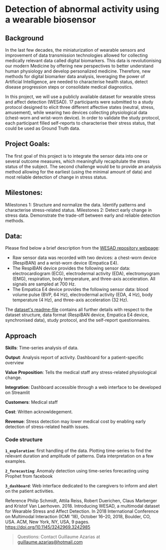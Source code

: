 # Detection of abnormal activity using a wearable biosensor

## Background
In the last few decades, the miniaturization of wearable sensors and improvement of data transmission technologies allowed for collecting medically relevant data called digital biomarkers. This data is revolutionising our modern Medicine by offering new perspectives to better understand human physiology and develop personalized medicine. Therefore, new methods for digital biomarker data analysis, leveraging the power of Artificial Intelligence, are needed to characterise health status, detect disease progression steps or consolidate medical diagnostics.

In this project, we will use a publicly available dataset for wearable stress and affect detection (WESAD). 17 participants were submitted to a study protocol designed to elicit three different affective states (neutral, stress, amusement), while wearing two devices collecting physiological data (chest-worn and wrist-worn device). In order to validate the study protocol, each participant filled self-reports to characterise their stress status, that could be used as Ground Truth data.

## Project Goals:

The first goal of this project is to integrate the sensor data into one or several outcome measures, which meaningfully recapitulate the stress status of the subject. The second challenge would be to provide an analysis method allowing for the earliest (using the minimal amount of data) and most reliable detection of change in stress status.


## Milestones:

 Milestones 1: Structure and normalize the data. Identify patterns and characterise stress-related status.
 Milestones 2: Detect early change in stress data. Demonstrate the trade-off between early and reliable detection methods.


## Data:

Please find below a brief description from the [WESAD repository webpage](https://archive.ics.uci.edu/ml/datasets/WESAD+%28Wearable+Stress+and+Affect+Detection%29):

* Raw sensor data was recorded with two devices: a chest-worn device (RespiBAN) and a wrist-worn device (Empatica E4).
* The RespiBAN device provides the following sensor data: electrocardiogram (ECG), electrodermal activity (EDA), electromyogram (EMG), respiration, body temperature, and three-axis acceleration. All signals are sampled at 700 Hz.
* The Empatica E4 device provides the following sensor data: blood volume pulse (BVP, 64 Hz), electrodermal activity (EDA, 4 Hz), body temperature (4 Hz), and three-axis acceleration (32 Hz).

The [dataset's readme-file](wesad_readme.pdf) contains all further details with respect to the dataset structure, data format (RespiBAN device, Empatica E4 device, synchronised data), study protocol, and the self-report questionnaires.

## Approach
**Skills**: Time-series analysis of data.

**Output**: Analysis report of activity. Dashboard for a patient-specific overview

**Value Proposition**: Tells the medical staff any stress-related physiological change.

**Integration**: Dashboard accessible through a web interface to be developed on Streamlit

**Customers**: Medical staff

**Cost**: Written acknowldegement.

**Revenue**: Stress detection may lower medical cost by enabling early detection of stress-related health issues. 

### Code structure

**`1_exploration`**: first handling of the data. Plotting time-series to find the relevant duration and amplitude of patterns. Data interpretation on a few examples.

**`2_forecasting`**: Anomaly detection using time-series forecasting using Prophet from facebook

**`3_dashboard`**:  Web interface dedicated to the caregivers to inform and alert on the patient activities.

Reference
Philip Schmidt, Attila Reiss, Robert Duerichen, Claus Marberger and Kristof Van Laerhoven. 2018. Introducing WESAD, a multimodal dataset for Wearable Stress and Affect Detection. In 2018 International Conference on Multimodal Interaction (ICMI ’18), October 16–20, 2018, Boulder, CO, USA. ACM, New York, NY, USA, 9 pages. https://doi.org/10.1145/3242969.3242985

> Questions:
> Contact Guillaume Azarias at guillaume.azarias@hotmail.com
